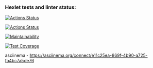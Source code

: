 ### Hexlet tests and linter status:
[![Actions Status](https://github.com/Fleur26/frontend-project-46/actions/workflows/hexlet-check.yml/badge.svg)](https://github.com/Fleur26/frontend-project-46/actions)

[![Actions Status](https://github.com/Fleur26/frontend-project-46/actions/workflows/hello-world.yml/badge.svg?branch=feature-1)](https://github.com/Fleur26/frontend-project-46/actions)

[![Maintainability](https://api.codeclimate.com/v1/badges/b24d23f89d5a8cd0e479/maintainability)](https://codeclimate.com/github/Fleur26/frontend-project-46/maintainability)

[![Test Coverage](https://api.codeclimate.com/v1/badges/b24d23f89d5a8cd0e479/test_coverage)](https://codeclimate.com/github/Fleur26/frontend-project-46/test_coverage)

asciinema - https://asciinema.org/connect/e11c25ea-869f-4b90-a725-fa4bc7a5de76

